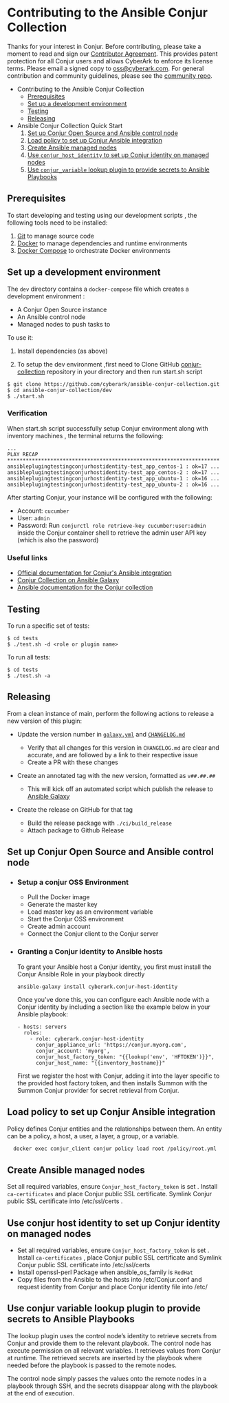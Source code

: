# Contributing to the Ansible Conjur Collection

Thanks for your interest in Conjur. Before contributing, please take a moment to
read and sign our <a href="https://github.com/cyberark/community/blob/master/documents/CyberArk_Open_Source_Contributor_Agreement.pdf" download="conjur_contributor_agreement">Contributor Agreement</a>.
This provides patent protection for all Conjur users and allows CyberArk to enforce
its license terms. Please email a signed copy to <a href="oss@cyberark.com">oss@cyberark.com</a>.
For general contribution and community guidelines, please see the [community repo](https://github.com/cyberark/community).

- Contributing to the Ansible Conjur Collection
  - [Prerequisites](#prerequisites)
  - [Set up a development environment](#set-up-a-development-environment)
  - [Testing](#testing)
  - [Releasing](#releasing)
- Ansible Conjur Collection Quick Start
    1. [Set up Conjur Open Source and Ansible control node](#set-up-conjur-open-source-and-ansible-control-node)
    2. [Load policy to set up Conjur Ansible integration](#load-policy-to-set-up-conjur-ansible-integration)
    3. [Create Ansible managed nodes](#create-ansible-managed-nodes)
    4. [Use `conjur_host_identity` to set up Conjur identity on managed nodes](#use-conjur-host-identity-to-set-up-conjur-identity-on-managed-nodes)
    5. [Use `conjur_variable` lookup plugin to provide secrets to Ansible Playbooks](#use-conjur-variable-lookup-plugin-to-provide-secrets-to-ansible-playbooks)


 ## Prerequisites

To start developing and testing using our development scripts ,
the following tools need to be installed:

1. [Git][get-git] to manage source code
2. [Docker][get-docker] to manage dependencies and runtime environments
3. [Docker Compose][get-docker-compose] to orchestrate Docker environments

[get-docker]: https://docs.docker.com/engine/installation
[get-docker-compose]: https://docs.docker.com/compose/install
[get-git]: https://git-scm.com/downloads

## Set up a development environment

The `dev` directory contains a `docker-compose` file which creates a development
environment :
-  A Conjur Open Source instance
-  An Ansible control node
-  Managed nodes to push tasks to

To use it:

1. Install dependencies (as above)

1. To setup the dev environment ,first need to Clone GitHub [conjur-collection](https://github.com/cyberark/ansible-conjur-collection) repository in your directory and then run start.sh script


 ```sh-session
 $ git clone https://github.com/cyberark/ansible-conjur-collection.git
 $ cd ansible-conjur-collection/dev
 $ ./start.sh

 ```
### Verification

  When start.sh script successfully setup Conjur environment along with inventory machines , the terminal returns the following:

   ```sh-session
   ...
   PLAY RECAP *********************************************************************
   ansibleplugingtestingconjurhostidentity-test_app_centos-1 : ok=17 ...
   ansibleplugingtestingconjurhostidentity-test_app_centos-2 : ok=17 ...
   ansibleplugingtestingconjurhostidentity-test_app_ubuntu-1 : ok=16 ...
   ansibleplugingtestingconjurhostidentity-test_app_ubuntu-2 : ok=16 ...

   ```

   After starting Conjur, your instance will be configured with the following:
   * Account: `cucumber`
   * User: `admin`
   * Password: Run `conjurctl role retrieve-key cucumber:user:admin` inside the Conjur container shell to retrieve the admin user API key (which is also the  password)

### Useful links

- [Official documentation for Conjur's Ansible integration](https://docs.conjur.org/Latest/en/Content/Integrations/ansible.html)
- [Conjur Collection on Ansible Galaxy](https://galaxy.ansible.com/cyberark/conjur)
- [Ansible documentation for the Conjur collection](https://docs.ansible.com/ansible/latest/collections/cyberark/conjur/index.html)

## Testing

To run a specific set of tests:

```sh-session
$ cd tests
$ ./test.sh -d <role or plugin name>
```
To run all tests:

```sh-session
$ cd tests
$ ./test.sh -a
```

## Releasing

From a clean instance of main, perform the following actions to release a new version
of this plugin:

- Update the version number in [`galaxy.yml`](galaxy.yml) and [`CHANGELOG.md`](CHANGELOG.md)
    - Verify that all changes for this version in `CHANGELOG.md` are clear and accurate,
      and are followed by a link to their respective issue
    - Create a PR with these changes

- Create an annotated tag with the new version, formatted as `v##.##.##`
    - This will kick off an automated script which publish the release to
      [Ansible Galaxy](https://galaxy.ansible.com/cyberark/conjur)

- Create the release on GitHub for that tag
    - Build the release package with `./ci/build_release`
    - Attach package to Github Release

## Set up Conjur Open Source and Ansible control node
  - ### Setup a conjur OSS Environment

    -   Pull the Docker image
    -   Generate the master key
    -   Load master key as an environment variable
    -   Start the Conjur OSS environment
    -   Create admin account
    -   Connect the Conjur client to the Conjur server

  - ### Granting a Conjur identity to Ansible hosts
    To grant your Ansible host a Conjur identity, you first must install the Conjur Ansible Role in your playbook
          directly
      ```sh-session
      ansible-galaxy install cyberark.conjur-host-identity
      ```
      Once you've done this, you can configure each Ansible node with a Conjur identity by including a section like the example below in your Ansible playbook:

      ```sh-session
      - hosts: servers
        roles:
          - role: cyberark.conjur-host-identity
            conjur_appliance_url: 'https://conjur.myorg.com',
            conjur_account: 'myorg',
            conjur_host_factory_token: "{{lookup('env', 'HFTOKEN')}}",
            conjur_host_name: "{{inventory_hostname}}"
      ```
      First we register the host with Conjur, adding it into the layer specific to the provided host factory token, and then installs Summon with the Summon Conjur provider for secret retrieval from Conjur.

## Load policy to set up Conjur Ansible integration


  Policy defines Conjur entities and the relationships between them.  An entity can be a policy, a host, a user, a layer, a group, or a variable.

  ```sh
    docker exec conjur_client conjur policy load root /policy/root.yml
  ```
## Create Ansible managed nodes

  Set all required variables, ensure `Conjur_host_factory_token` is set . Install `ca-certificates` and place Conjur public SSL certificate. Symlink Conjur public SSL certificate into /etc/ssl/certs .

## Use conjur host identity to set up Conjur identity on managed nodes


  - Set all required variables, ensure `Conjur_host_factory_token` is set . Install `ca-certificates` , place Conjur  public SSL certificate and Symlink Conjur public SSL certificate into /etc/ssl/certs
  - Install openssl-perl Package when ansible_os_family is `RedHat`
  - Copy files from the Ansible to the hosts  into /etc/Conjur.conf and request identity from Conjur and place Conjur identity  file into /etc/

## Use conjur variable lookup plugin to provide secrets to Ansible Playbooks


  The lookup plugin uses the control node’s identity to retrieve secrets from Conjur and provide them to the relevant playbook. The control node has execute permission on all relevant variables. It retrieves values from Conjur at runtime. The retrieved secrets are inserted by the playbook where needed before the playbook is passed to the remote nodes.

  The control node simply passes the values onto the remote nodes in a playbook through SSH, and the secrets disappear along with the playbook at the end of execution.
